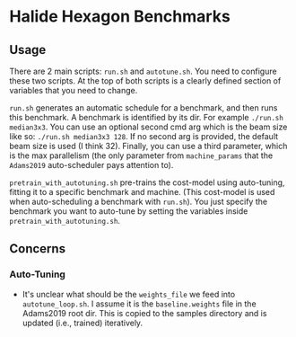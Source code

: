 # Halide Hexagon Benchmarks

## Usage

There are 2 main scripts: `run.sh` and `autotune.sh`. You need to configure these two scripts.
At the top of both scripts is a clearly defined section of variables that you need to change.

`run.sh` generates an automatic schedule for a benchmark, and then runs this benchmark. A benchmark is identified by its dir. For example `./run.sh median3x3`. You can use an optional second cmd arg which is the beam size like so: `./run.sh median3x3 128`. If no second arg is provided, the default beam size is used (I think 32). Finally, you can use a third parameter, which is the max parallelism (the only parameter from `machine_params` that the `Adams2019` auto-scheduler pays attention to).

`pretrain_with_autotuning.sh` pre-trains the cost-model using auto-tuning, fitting it to a specific benchmark and machine. (This cost-model is used when auto-scheduling a benchmark with `run.sh`). You just specify the benchmark you want to auto-tune by setting the variables inside `pretrain_with_autotuning.sh`.

## Concerns

### Auto-Tuning

- It's unclear what should be the `weights_file` we feed into `autotune_loop.sh`. I assume it is the
`baseline.weights` file in the Adams2019 root dir. This is copied to the samples directory and is
updated (i.e., trained) iteratively.